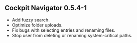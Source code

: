 ## Cockpit Navigator 0.5.4-1

* Add fuzzy search.
* Optimize folder uploads.
* Fix bugs with selecting entries and renaming files.
* Stop user from deleting or renaming system-critical paths.